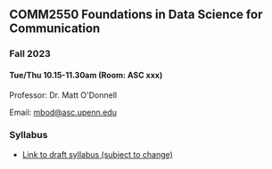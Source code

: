 
## COMM2550 Foundations in Data Science for Communication

### Fall 2023

#### Tue/Thu 10.15-11.30am (Room: ASC xxx)



Professor: Dr. Matt O'Donnell 

Email: mbod@asc.upenn.edu




### Syllabus

* [Link to draft syllabus (subject to change)](syllabus.md)
